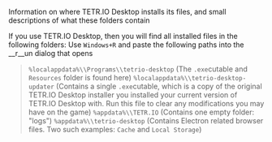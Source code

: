 Information on where TETR.IO Desktop installs its files, and small descriptions of what these folders contain

If you use TETR.IO Desktop, then you will find all installed files in the following folders: Use `Windows+R` and paste the following paths into the __r__un dialog that opens
> `%localappdata%\\Programs\\tetrio-desktop` (The `.exe`cutable and `Resources` folder is found here)
> `%localappdata%\\tetrio-desktop-updater` (Contains a single `.exe`cutable, which is a copy of the original TETR.IO Desktop installer you installed your current version of TETR.IO Desktop with. Run this file to clear any modifications you may have on the game)
> `%appdata%\\TETR.IO` (Contains one empty folder: "logs")
> `%appdata%\\tetrio-desktop` (Contains Electron related browser files. Two such examples: `Cache` and `Local Storage`)

